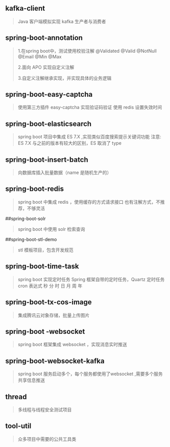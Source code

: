 ## kafka-client
> Java 客户端模拟实现 kafka 生产者与消费者

## spring-boot-annotation  
> 1.在spring boot中，测试使用校验注解 @Validated @Valid @NotNull @Email @Min @Max 
> 
> 2.面向 APO 实现自定义注解
>
> 3.自定义注解继承实现，并实现具体的业务逻辑  

## spring-boot-easy-captcha
> 使用第三方插件 easy-captcha 实现验证码验证
> 使用 redis 设置失效时间
>

## spring-boot-elasticsearch
> spring boot 项目中集成 ES 7.X ,实现类似百度搜索提示关键词功能
> 注意: ES 7.X 与之前的版本有较大的区别，ES 取消了 type 

## spring-boot-insert-batch
> 向数据库插入批量数据（name 是随机生产的）

## spring-boot-redis
> spring boot 中集成 redis ，使用缓存的方式请求接口
> 也有注解方式，不推荐，不够灵活

##spring-boot-solr
> spring boot 中使用 solr 检索查询
>

##spring-boot-stl-demo
> stl 模板项目，包含开发规范

## spring-boot-time-task
>spring boot 实现定时任务 Spring 框架自带的定时任务，Quartz 定时任务
>cron 表达式  秒 分 时 日 月 周 年 

## spring-boot-tx-cos-image
> 集成腾讯云对象存储，批量上传图片

## spring-boot -websocket
> spring boot 框架集成 websocket ，实现消息实时推送

## spring-boot-websocket-kafka
> spring boot 服务启动多个，每个服务都使用了websocket ,需要多个服务共享信息推送

## thread
> 多线程与线程安全测试项目
>

## tool-util
> 众多项目中需要的公共工具类
















